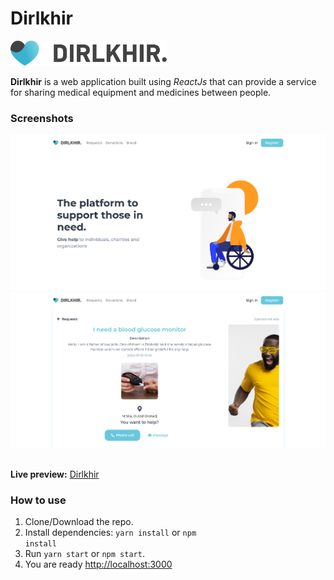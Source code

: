 # Dirlkhir

<div><img src="./screenshots/logo.svg" width="250" alt="Dirlkhir Logo"></div>
 
**Dirlkhir** is a web application built using _ReactJs_ that can provide a service for sharing medical equipment and medicines between people.

### Screenshots

<div><img src="./screenshots/home.png" width="800" alt="Home Page"></div>

<div><img src="./screenshots/request.png" width="800" alt="Request Page"></div>
<br>

**Live preview:** [Dirlkhir](http://dirlkhir-app.herokuapp.com/)

### How to use

1. Clone/Download the repo.
2. Install dependencies:
   <code>yarn install</code> or <code>npm install</code>
3. Run <code>yarn start</code> or <code>npm start</code>.
4. You are ready [http://localhost:3000](http://localhost:3000)
